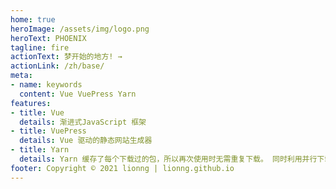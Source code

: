 ```yaml
---
home: true
heroImage: /assets/img/logo.png
heroText: PHOENIX
tagline: fire
actionText: 梦开始的地方! →
actionLink: /zh/base/
meta:
- name: keywords
  content: Vue VuePress Yarn
features:
- title: Vue
  details: 渐进式JavaScript 框架
- title: VuePress
  details: Vue 驱动的静态网站生成器
- title: Yarn
  details: Yarn 缓存了每个下载过的包，所以再次使用时无需重复下载。 同时利用并行下载以最大化资源利用率，因此安装速度更快。
footer: Copyright © 2021 lionng | lionng.github.io
---
```


